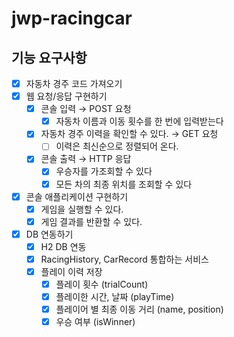 # jwp-racingcar



## 기능 요구사항
- [x] 자동차 경주 코드 가져오기
- [x] 웹 요청/응답 구현하기
  - [x] 콘솔 입력 &rarr; POST 요청
    - [x] 자동차 이름과 이동 횟수를 한 번에 입력받는다
  - [x] 자동차 경주 이력을 확인할 수 있다. &rarr; GET 요청
    - [ ] 이력은 최신순으로 정렬되어 온다.
  - [x] 콘솔 출력 &rarr; HTTP 응답
    - [x] 우승자를 가조회할 수 있다
    - [x] 모든 차의 최종 위치를 조회할 수 있다
- [x] 콘솔 애플리케이션 구현하기
  - [x] 게임을 실행할 수 있다.
  - [x] 게임 결과를 반환할 수 있다.
- [x] DB 연동하기
  - [x] H2 DB 연동
  - [x] RacingHistory, CarRecord 통합하는 서비스
  - [x] 플레이 이력 저장
    - [x] 플레이 횟수 (trialCount)
    - [x] 플레이한 시간, 날짜 (playTime)
    - [x] 플레이어 별 최종 이동 거리 (name, position)
    - [x] 우승 여부 (isWinner)